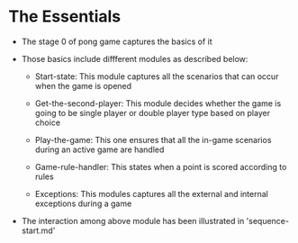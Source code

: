 # The Essentials

* The stage 0 of pong game captures the basics of it

* Those basics include diffferent modules as described below:

  * Start-state: This module captures all the scenarios that can occur
    when the game is opened

  * Get-the-second-player: This module decides whether the game is going to be
		single player or double player type based on player choice
  
  * Play-the-game: This one ensures that all the in-game scenarios
		during an active game are handled

  * Game-rule-handler: This states when a point is scored according to rules

  * Exceptions: This modules captures all the external and internal
		exceptions during a game

* The interaction among above module has been illustrated in 'sequence-start.md'
